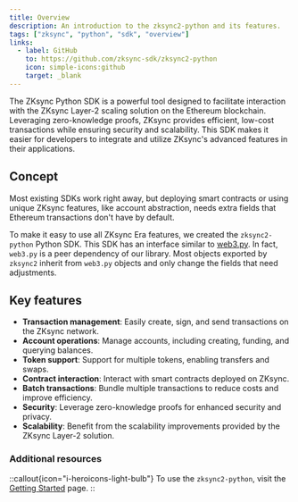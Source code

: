 ```yaml
---
title: Overview
description: An introduction to the zksync2-python and its features.
tags: ["zksync", "python", "sdk", "overview"]
links:
  - label: GitHub
    to: https://github.com/zksync-sdk/zksync2-python
    icon: simple-icons:github
    target: _blank
---
```


The ZKsync Python SDK is a powerful tool designed to facilitate interaction with the ZKsync Layer-2 scaling solution
on the Ethereum blockchain. Leveraging zero-knowledge proofs, ZKsync provides efficient, low-cost transactions while
ensuring security and scalability. This SDK makes it easier for developers to integrate and utilize ZKsync's advanced
features in their applications.

## Concept

Most existing SDKs work right away, but deploying smart contracts or using unique ZKsync features, like account
abstraction, needs extra fields that Ethereum transactions don't have by default.

To make it easy to use all ZKsync Era features, we created the `zksync2-python` Python SDK. This SDK has an interface similar
to [web3.py](https://web3py.readthedocs.io/en/latest/index.html). In fact, `web3.py` is a peer dependency of our
library. Most objects exported by `zksync2` inherit from `web3.py` objects and only change the fields that need adjustments.

## Key features

- **Transaction management**: Easily create, sign, and send transactions on the ZKsync network.
- **Account operations**: Manage accounts, including creating, funding, and querying balances.
- **Token support**: Support for multiple tokens, enabling transfers and swaps.
- **Contract interaction**: Interact with smart contracts deployed on ZKsync.
- **Batch transactions**: Bundle multiple transactions to reduce costs and improve efficiency.
- **Security**: Leverage zero-knowledge proofs for enhanced security and privacy.
- **Scalability**: Benefit from the scalability improvements provided by the ZKsync Layer-2 solution.

### Additional resources

::callout{icon="i-heroicons-light-bulb"}
To use the `zksync2-python`, visit the [Getting Started](/zksync-network/sdk/python/guides) page.
::
